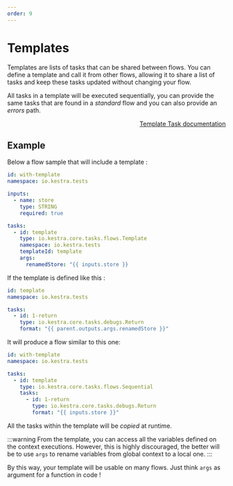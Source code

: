 ```yaml
---
order: 9
---
```

# Templates

Templates are lists of tasks that can be shared between flows. You can define a template and call it from other flows, allowing it to share a list of tasks and keep these tasks updated without changing your flow.

All tasks in a template will be executed sequentially, you can provide the same tasks that are found in a *standard* flow and you can also provide an *errors* path.

<div style="text-align: right">
    <a class="btn" href="/plugins/core/tasks/flows/io.kestra.core.tasks.flows.Template">Template Task documentation</a>
</div>

## Example

Below a flow sample that will include a template :
```yaml
id: with-template
namespace: io.kestra.tests

inputs:
  - name: store
    type: STRING
    required: true

tasks:
  - id: template
    type: io.kestra.core.tasks.flows.Template
    namespace: io.kestra.tests
    templateId: template
    args:
      renamedStore: "{{ inputs.store }}
```

If the template is defined like this :

```yaml
id: template
namespace: io.kestra.tests

tasks:
  - id: 1-return
    type: io.kestra.core.tasks.debugs.Return
    format: "{{ parent.outputs.args.renamedStore }}"
```

It will produce a flow similar to this one:

```yaml
id: with-template
namespace: io.kestra.tests

tasks:
  - id: template
    type: io.kestra.core.tasks.flows.Sequential
    tasks:
      - id: 1-return
        type: io.kestra.core.tasks.debugs.Return
        format: "{{ inputs.store }}"
```

All the tasks within the template will be *copied* at runtime.

:::warning
From the template, you can access all the variables defined on the context executions. However, this is highly discouraged, the better will be to use `args` to rename variables from global context to a local one.
:::

By this way, your template will be usable on many flows. Just think `args` as argument for a function in code !

